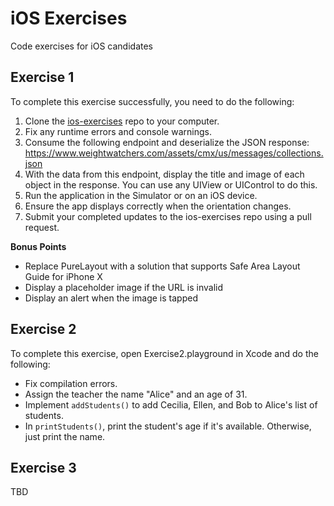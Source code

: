 # iOS Exercises
Code exercises for iOS candidates

## Exercise 1

To complete this exercise successfully, you need to do the following:

1. Clone the [ios-exercises](https://github.com/WW-Digital/ios-exercises) repo to your computer.
1. Fix any runtime errors and console warnings.
1. Consume the following endpoint and deserialize the JSON response: https://www.weightwatchers.com/assets/cmx/us/messages/collections.json
1. With the data from this endpoint, display the title and image of each object in the response. You can use any UIView or UIControl to do this.
1. Run the application in the Simulator or on an iOS device.
1. Ensure the app displays correctly when the orientation changes.
1. Submit your completed updates to the ios-exercises repo using a pull request.

**Bonus Points**

 * Replace PureLayout with a solution that supports Safe Area Layout Guide for iPhone X
 * Display a placeholder image if the URL is invalid
 * Display an alert when the image is tapped

## Exercise 2

To complete this exercise, open Exercise2.playground in Xcode and do the following:

* Fix compilation errors.
* Assign the teacher the name "Alice" and an age of 31.
* Implement `addStudents()` to add Cecilia, Ellen, and Bob to Alice's list of students.
* In `printStudents()`, print the student's age if it's available. Otherwise, just print the name.

## Exercise 3

TBD
